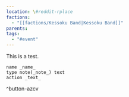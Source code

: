 ```yaml
---
location: \#reddit-rplace 
factions:
  - "[[factions/Kessoku Band|Kessoku Band]]"
parents:
tags:
  - "#event"
---
```

This is a test.
```button
name _name_
type note(_note_) text
action _text_
```
^button-azcv
